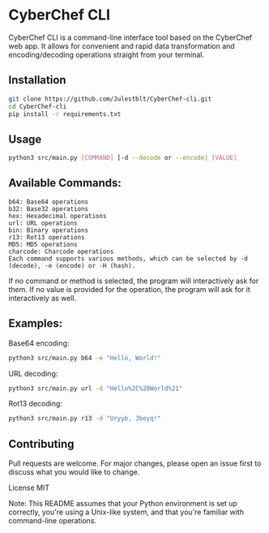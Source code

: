 # CyberChef CLI
CyberChef CLI is a command-line interface tool based on the CyberChef web app. It allows for convenient and rapid data transformation and encoding/decoding operations straight from your terminal.

## Installation
```bash
git clone https://github.com/Julestblt/CyberChef-cli.git
cd CyberChef-cli
pip install -r requirements.txt
```

## Usage
```bash
python3 src/main.py [COMMAND] [-d --decode or --encode] [VALUE]
```

## Available Commands:
```
b64: Base64 operations
b32: Base32 operations
hex: Hexadecimal operations
url: URL operations
bin: Binary operations
r13: Rot13 operations
MD5: MD5 operations
charcode: Charcode operations
Each command supports various methods, which can be selected by -d (decode), -e (encode) or -H (hash).
```

If no command or method is selected, the program will interactively ask for them. If no value is provided for the operation, the program will ask for it interactively as well.

## Examples:
Base64 encoding:
```bash
python3 src/main.py b64 -e "Hello, World!"
```
URL decoding:
```bash
python3 src/main.py url -d "Hello%2C%20World%21"
```
Rot13 decoding:
```bash
python3 src/main.py r13 -d "Uryyb, Jbeyq!"
```

## Contributing
Pull requests are welcome. For major changes, please open an issue first to discuss what you would like to change.

License
MIT

Note: This README assumes that your Python environment is set up correctly, you're using a Unix-like system, and that you're familiar with command-line operations.